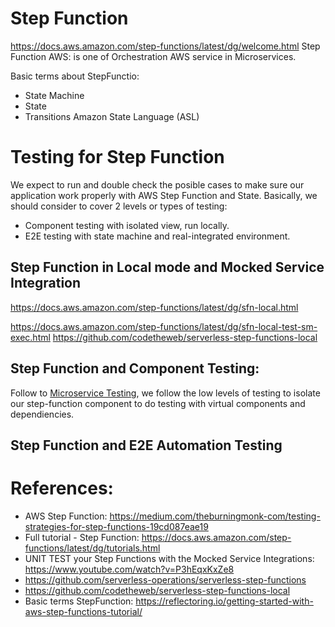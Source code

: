 # Step Function 
https://docs.aws.amazon.com/step-functions/latest/dg/welcome.html
Step Function AWS: is one of Orchestration AWS service in Microservices.

Basic terms about StepFunctio:
- State Machine
- State
- Transitions
Amazon State Language (ASL)


# Testing for Step Function
We expect to run and double check the posible cases to make sure our application work properly with AWS Step Function and State.
Basically, we should consider to cover 2 levels or types of testing:
- Component testing with isolated view, run locally.
- E2E testing with state machine and real-integrated environment.

## Step Function in Local mode and Mocked Service Integration
https://docs.aws.amazon.com/step-functions/latest/dg/sfn-local.html

https://docs.aws.amazon.com/step-functions/latest/dg/sfn-local-test-sm-exec.html
https://github.com/codetheweb/serverless-step-functions-local

## Step Function and Component Testing:
Follow to [Microservice Testing](./../microservice-testing.md), we follow the low levels of testing to isolate our step-function component to do testing with virtual components and dependiencies.

## Step Function and E2E Automation Testing


# References:
- AWS Step Function: https://medium.com/theburningmonk-com/testing-strategies-for-step-functions-19cd087eae19
- Full tutorial - Step Function: https://docs.aws.amazon.com/step-functions/latest/dg/tutorials.html
- UNIT TEST your Step Functions with the Mocked Service Integrations: https://www.youtube.com/watch?v=P3hEqxKxZe8
- https://github.com/serverless-operations/serverless-step-functions
- https://github.com/codetheweb/serverless-step-functions-local
- Basic terms StepFunction: https://reflectoring.io/getting-started-with-aws-step-functions-tutorial/
